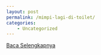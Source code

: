 ```yaml
---
layout: post
permalink: /mimpi-lagi-di-toilet/
categories:
    - Uncategorized
---
```


[Baca Selengkapnya](/04)